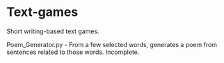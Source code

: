 # Text-games
Short writing-based text games.

Poem_Generator.py - From a few selected words, generates a poem from sentences related to those words. Incomplete.
